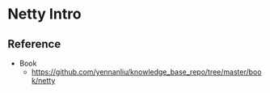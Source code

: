 # Netty Intro

## Reference
- Book
  - https://github.com/yennanliu/knowledge_base_repo/tree/master/book/netty
